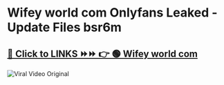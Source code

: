 
 # Wifey world com Onlyfans Leaked - Update Files bsr6m

## <h2><a href="https://clipsfans.com/Wifey_world_com&ref=git">🔗 Click to LINKS ⏩⏩ 👉 🟢 Wifey world com </a></h2>

<a href="https://clipsfans.com/Wifey_world_com&ref=git" rel="nofollow" data-target="animated-image.originalLink"><img src="https://i.ibb.co.com/xMMVF88/686577567.gif" alt="Viral Video Original" style="max-width: 100%; display: inline-block;" data-target="animated-image.originalImage"></a>

